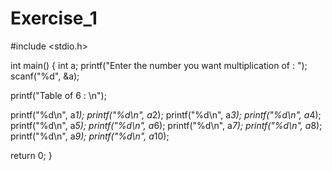 # Exercise_1
#include <stdio.h>

int main() {
   int a;
   printf("Enter the number you want multiplication of : ");
   scanf("%d", &a);
   
   printf("Table of 6 : \n");

   printf("%d\n", a*1);
   printf("%d\n", a*2);
   printf("%d\n", a*3);
   printf("%d\n", a*4);
   printf("%d\n", a*5);
   printf("%d\n", a*6);
   printf("%d\n", a*7);
   printf("%d\n", a*8);
   printf("%d\n", a*9);
   printf("%d\n", a*10);
 
   
   return 0;
}

